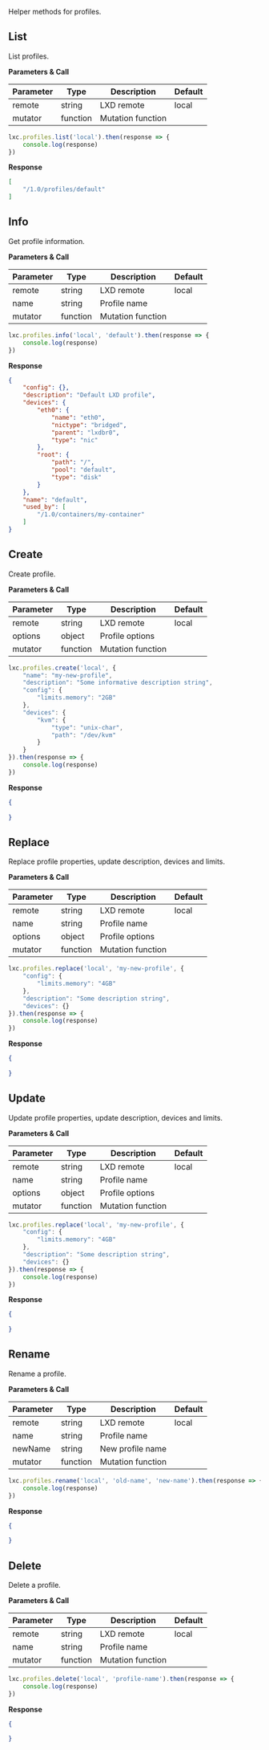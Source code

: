 Helper methods for profiles.

## List

List profiles.

**Parameters & Call**

| Parameter    | Type          | Description   | Default       |
| ----------   | ------------- | ------------- | ------------- | 
| remote       | string        | LXD remote    | local         |
| mutator      | function      | Mutation function |           |

``` javascript
lxc.profiles.list('local').then(response => {
    console.log(response)
})
```

**Response**
``` json
[
    "/1.0/profiles/default"
]
```

## Info

Get profile information.

**Parameters & Call**

| Parameter    | Type          | Description   | Default       |
| ----------   | ------------- | ------------- | ------------- | 
| remote       | string        | LXD remote    | local         |
| name         | string        | Profile name  |               |
| mutator      | function      | Mutation function |           |

``` javascript
lxc.profiles.info('local', 'default').then(response => {
    console.log(response)
})
```

**Response**
 
``` json
{
    "config": {},
    "description": "Default LXD profile",
    "devices": {
        "eth0": {
            "name": "eth0",
            "nictype": "bridged",
            "parent": "lxdbr0",
            "type": "nic"
        },
        "root": {
            "path": "/",
            "pool": "default",
            "type": "disk"
        }
    },
    "name": "default",
    "used_by": [
        "/1.0/containers/my-container"
    ]
}
```

## Create

Create profile.

**Parameters & Call**

| Parameter    | Type          | Description   | Default       |
| ----------   | ------------- | ------------- | ------------- | 
| remote       | string        | LXD remote    | local         |
| options      | object        | Profile options   |           |
| mutator      | function      | Mutation function |           |

``` javascript
lxc.profiles.create('local', {
    "name": "my-new-profile",
    "description": "Some informative description string",
    "config": {
        "limits.memory": "2GB"
    },
    "devices": {
        "kvm": {
            "type": "unix-char",
            "path": "/dev/kvm"
        }
    }
}).then(response => {
    console.log(response)
})
```

**Response**

``` json
{
    
}
```

## Replace

Replace profile properties, update description, devices and limits.

**Parameters & Call**

| Parameter    | Type          | Description   | Default       |
| ----------   | ------------- | ------------- | ------------- | 
| remote       | string        | LXD remote    | local         |
| name         | string        | Profile name  |               |
| options      | object        | Profile options   |           |
| mutator      | function      | Mutation function |           |

``` javascript
lxc.profiles.replace('local', 'my-new-profile', {
    "config": {
        "limits.memory": "4GB"
    },
    "description": "Some description string",
    "devices": {}
}).then(response => {
    console.log(response)
})
```

**Response**

``` json
{
	
}
```

## Update

Update profile properties, update description, devices and limits.

**Parameters & Call**

| Parameter    | Type          | Description   | Default       |
| ----------   | ------------- | ------------- | ------------- | 
| remote       | string        | LXD remote    | local         |
| name         | string        | Profile name  |               |
| options      | object        | Profile options   |           |
| mutator      | function      | Mutation function |           |

``` javascript
lxc.profiles.replace('local', 'my-new-profile', {
    "config": {
        "limits.memory": "4GB"
    },
    "description": "Some description string",
    "devices": {}
}).then(response => {
    console.log(response)
})
```

**Response**

``` json
{
	
}
```

## Rename

Rename a profile.

**Parameters & Call**

| Parameter    | Type          | Description   | Default       |
| ----------   | ------------- | ------------- | ------------- | 
| remote       | string        | LXD remote    | local         |
| name         | string        | Profile name  |               |
| newName      | string        | New profile name  |           |
| mutator      | function      | Mutation function |           |

``` javascript
lxc.profiles.rename('local', 'old-name', 'new-name').then(response => {
    console.log(response)
})
```

**Response**

``` json
{
	
}
```

## Delete

Delete a profile.

**Parameters & Call**

| Parameter    | Type          | Description   | Default       |
| ----------   | ------------- | ------------- | ------------- | 
| remote       | string        | LXD remote    | local         |
| name         | string        | Profile name  |               |
| mutator      | function      | Mutation function |           |

``` javascript
lxc.profiles.delete('local', 'profile-name').then(response => {
    console.log(response)
})
```

**Response**

``` json
{
	
}
```